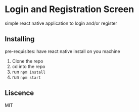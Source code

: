 # Login and Registration Screen
simple react native application to login and/or register

## Installing
pre-requisites: have react native install on you machine
1. Clone the repo
2. cd into the repo
3. run ```npm install```
4. run ```npm start```

## Liscence
MIT
